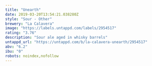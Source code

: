 ```yaml
---
title: "Unearth"
date: 2019-03-20T13:54:21.038280Z
style: "Sour - Other"
brewery: "La Calavera"
image: "https://labels.untappd.com/labels/2954517"
rating: "3.76"
description: "Sour ale aged in whisky barrels"
untappd_url: "https://untappd.com/b/la-calavera-unearth/2954517"
abv: "6.2"
ibu: "0"
robots: noindex,nofollow
---
```

